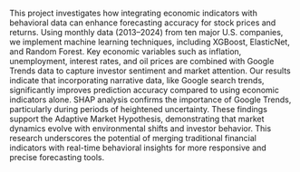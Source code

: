This project investigates how integrating economic indicators with behavioral data can enhance forecasting accuracy for stock prices and returns. Using monthly data (2013–2024) from ten major U.S. companies, we implement machine learning techniques, including XGBoost, ElasticNet, and Random Forest. Key economic variables such as inflation, unemployment, interest rates, and oil prices are combined with Google Trends data to capture investor sentiment and market attention. Our results indicate that incorporating narrative data, like Google search trends, significantly improves prediction accuracy compared to using economic indicators alone. SHAP analysis confirms the importance of Google Trends, particularly during periods of heightened uncertainty. These findings support the Adaptive Market Hypothesis, demonstrating that market dynamics evolve with environmental shifts and investor behavior. This research underscores the potential of merging traditional financial indicators with real-time behavioral insights for more responsive and precise forecasting tools.